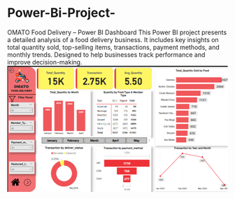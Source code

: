 # Power-Bi-Project-
OMATO Food Delivery – Power BI Dashboard This Power BI project presents a detailed analysis of a food delivery business. It includes key insights on total quantity sold, top-selling items, transactions, payment methods, and monthly trends. Designed to help businesses track performance and improve decision-making.
<br>
<img src="https://github.com/Yashrwt2167/Power-Bi-Project-/blob/f6dad4b15b15b8a2175613b1fbc6f07cd1b39e2a/Power%20Bi%20Project%20%20Image%20.png" alt="Image Description" width = "600">
